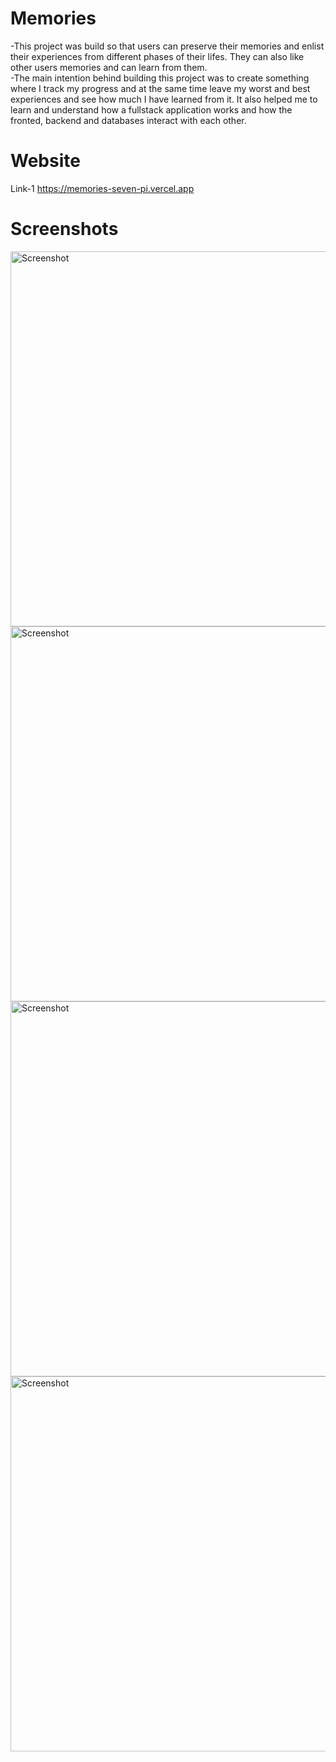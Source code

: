 # Memories
-This project was build so that users can preserve their memories and enlist their experiences from different phases of their lifes. They can also like other users memories and can learn from them.<br>
-The main intention behind building this project was to create something where I track my progress and at the same time leave my worst and best experiences and see how much I have learned from it. It also helped me to learn and understand how a fullstack application works and how the fronted, backend and databases interact with each other. <br>

# Website
Link-1 https://memories-seven-pi.vercel.app <br>

# Screenshots
<img src="https://github.com/user-attachments/assets/448aa869-9557-4a7f-9c27-7d3c6035e96a" alt="Screenshot" style="width: 600px; height: auto;">
<img src="https://github.com/user-attachments/assets/959bb968-8b97-47ff-ac5a-fcde28f8e83a" alt="Screenshot" style="width: 600px; height: auto;">
<img src="https://github.com/user-attachments/assets/ce801126-79ee-4c18-acfd-ebda225302cf" alt="Screenshot" style="width: 600px; height: auto;">
<img src="https://github.com/user-attachments/assets/f617643c-6726-4a1c-93c3-4e4f2de805ae" alt="Screenshot" style="width: 600px; height: auto;">

